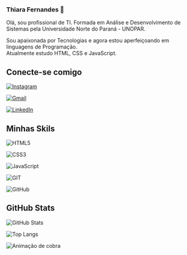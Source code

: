 ### Thiara Fernandes 👋

Olá, sou profissional de TI. Formada em Análise e Desenvolvimento de Sistemas pela Universidade Norte do Paraná - UNOPAR.

Sou apaixonada por Tecnologias e agora estou aperfeiçoando em linguagens de
Programação.  
Atualmente estudo HTML, CSS e JavaScript.


## Conecte-se comigo

  [![Instagram](https://img.shields.io/badge/Instagram-000?style=for-the-badge&logo=instagram&logoColor=FF69B4)](https://www.instagram.com/thiararfernandes/)

 [![Gmail](https://img.shields.io/badge/Gmail-000?style=for-the-badge&logo=Gmail&logoColor=FF69B4)](hhttps://mail.google.com/mail/u/0/#inbox/140d656b8e54d660)


  [![LinkedIn](https://img.shields.io/badge/LinkedIn-000?style=for-the-badge&logo=linkedin&logoColor=FF69B4)](https://www.linkedin.com/in/thiarafernandes/)

## Minhas Skils 
![HTML5](https://img.shields.io/badge/HTML5-000?style=for-the-badge&logo=html5)

![CSS3](https://img.shields.io/badge/CSS3-264CE4?style=for-the-badge&logo=css3&logoColor=fff)

![JavaScript](https://img.shields.io/badge/JavaScript-000?style=for-the-badge&logo=javascript)

![GIT](https://img.shields.io/badge/Git-FF4500?style=for-the-badge&logo=git&logoColor=fff)

![GitHub](https://img.shields.io/badge/GitHub-DCDCDC?style=for-the-badge&logo=github&logoColor=000)

## GitHub Stats
![GitHub Stats](https://github-readme-stats.vercel.app/api?username=ThiaraFernandes&theme=transparent&bg_color=000&border_color=30A3DC&show_icons=true&icon_color=30A3DC&title_color=E94D5F&text_color=FFF&hide_title=true&hide=stars)

![Top Langs](https://github-readme-stats-git-masterrstaa-rickstaa.vercel.app/api/top-langs/?username=ThiaraFernandes&bg_color=000&border_color=30A3DC&title_color=E94D5F&text_color=FFF)

 
  ![Animação de cobra](https://github.com/ThiaraFernandes/thiarafernandes/blob/output/github-contribution-grid-snake.gif)




